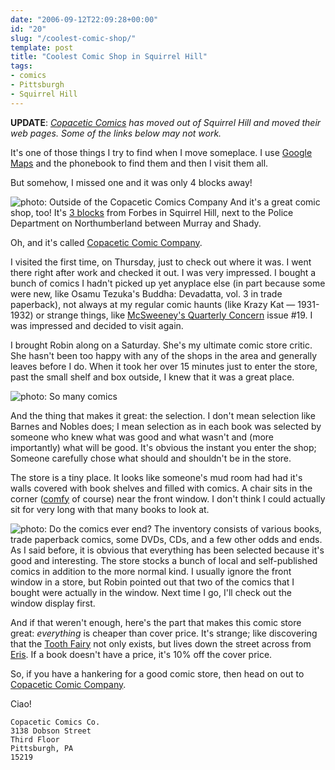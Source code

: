 ```yaml
---
date: "2006-09-12T22:09:28+00:00"
id: "20"
slug: "/coolest-comic-shop/"
template: post
title: "Coolest Comic Shop in Squirrel Hill"
tags:
- comics
- Pittsburgh
- Squirrel Hill
---
```


**UPDATE**: _[Copacetic Comics](http://www.copaceticcomics.com/) has moved out
of Squirrel Hill and moved their web pages. Some of the links below may not
work._

It's one of those things I try to find when I move someplace. I use
[Google Maps](http://maps.google.com/) and the phonebook to find them and then
I visit them all.

But somehow, I missed one and it was only 4 blocks away!

![photo: Outside of the Copacetic Comics
Company](copacetic-outside.png) And
it's a great comic shop, too! It's
[3 blocks](http://maps.google.com/maps?f=q&hl=en&q=1505+asbury,+pittsburgh,+pa&ie=UTF8&z=15≪=40.442734,-79.920774&spn=0.01411,0.041499&om=1&iwloc=A)
from Forbes in Squirrel Hill, next to the Police Department on Northumberland
between Murray and Shady.

Oh, and it's called
[Copacetic Comic Company](http://www.copaceticcomics.com/).

I visited the first time, on Thursday, just to check out where it was. I went
there right after work and checked it out. I was very impressed. I bought a
bunch of comics I hadn't picked up yet anyplace else (in part because some
were new, like Osamu Tezuka's Buddha: Devadatta, vol. 3 in trade paperback),
not always at my regular comic haunts (like Krazy Kat — 1931-1932) or strange
things, like
[McSweeney's Quarterly Concern](http://home.earthlink.net/~copaceticcomicsco/mcsweeneys.html)
issue \#19. I was impressed and decided to visit again.

I brought Robin along on a Saturday. She's my ultimate comic store critic. She
hasn't been too happy with any of the shops in the area and generally leaves
before I do. When it took her over 15 minutes just to enter the store, past
the small shelf and box outside, I knew that it was a great place.

![photo: So many
comics](copacetic-shelves1.png 'So many comics')

And the thing that makes it great: the selection. I don't mean selection like
Barnes and Nobles does; I mean selection as in each book was selected by
someone who knew what was good and what wasn't and (more importantly) what
will be good. It's obvious the instant you enter the shop; Someone carefully
chose what should and shouldn't be in the store.

The store is a tiny place. It looks like someone's mud room had had it's walls
covered with book shelves and filled with comics. A chair sits in the corner
([comfy](http://people.csail.mit.edu/paulfitz/spanish/script.html) of course)
near the front window. I don't think I could actually sit for very long with
that many books to look at.

![photo: Do the comics ever
end?](copacetic-shelves2.png 'Do the comics ever end?')
The inventory consists of various books, trade paperback comics, some DVDs,
CDs, and a few other odds and ends. As I said before, it is obvious that
everything has been selected because it's good and interesting. The store
stocks a bunch of local and self-published comics in addition to the more
normal kind. I usually ignore the front window in a store, but Robin pointed
out that two of the comics that I bought were actually in the window. Next
time I go, I'll check out the window display first.

And if that weren't enough, here's the part that makes this comic store great:
_everything_ is cheaper than cover price. It's strange; like discovering that
the [Tooth Fairy](http://en.wikipedia.org/wiki/Tooth_fairy) not only exists,
but lives down the street across from
[Eris](http://en.wikipedia.org/wiki/Eris). If a book doesn't have a price,
it's 10% off the cover price.

So, if you have a hankering for a good comic store, then head on out to
[Copacetic Comic Company](http://www.copaceticcomics.com/).

Ciao!

    Copacetic Comics Co.
    3138 Dobson Street
    Third Floor
    Pittsburgh, PA
    15219
